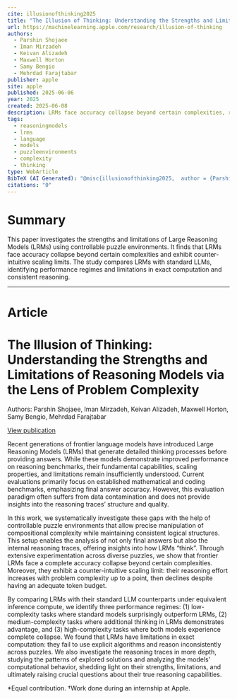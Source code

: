 ```yaml
---
cite: illusionofthinking2025
title: "The Illusion of Thinking: Understanding the Strengths and Limitations of Reasoning Models via the Lens of Problem Complexity"
url: https://machinelearning.apple.com/research/illusion-of-thinking
authors:
  - Parshin Shojaee
  - Iman Mirzadeh
  - Keivan Alizadeh
  - Maxwell Horton
  - Samy Bengio
  - Mehrdad Farajtabar
publisher: apple
site: apple
published: 2025-06-06
year: 2025
created: 2025-06-08
description: LRMs face accuracy collapse beyond certain complexities, revealing limitations in reasoning.
tags:
  - reasoningmodels
  - lrms
  - language
  - models
  - puzzleenvironments
  - complexity
  - thinking
type: WebArticle
BibTeX (AI Generated): "@misc{illusionofthinking2025,  author = {Parshin Shojaee and Iman Mirzadeh and Keivan Alizadeh and Maxwell Horton and Samy Bengio and Mehrdad Farajtabar},  title = {The Illusion of Thinking: Understanding the Strengths and Limitations of Reasoning Models via the Lens of Problem Complexity},  howpublished = {\\url{https://machinelearning.apple.com/research/illusion-of-thinking}},  year = {2025}}"
citations: "0"
---
```

# Summary

This paper investigates the strengths and limitations of Large Reasoning Models (LRMs) using controllable puzzle environments. It finds that LRMs face accuracy collapse beyond certain complexities and exhibit counter-intuitive scaling limits. The study compares LRMs with standard LLMs, identifying performance regimes and limitations in exact computation and consistent reasoning.

----
# Article

# The Illusion of Thinking: Understanding the Strengths and Limitations of Reasoning Models via the Lens of Problem Complexity

Authors: Parshin Shojaee, Iman Mirzadeh, Keivan Alizadeh, Maxwell Horton, Samy Bengio, Mehrdad Farajtabar

[View publication](https://ml-site.cdn-apple.com/papers/the-illusion-of-thinking.pdf)

Recent generations of frontier language models have introduced Large Reasoning Models (LRMs) that generate detailed thinking processes before providing answers. While these models demonstrate improved performance on reasoning benchmarks, their fundamental capabilities, scaling properties, and limitations remain insufficiently understood. Current evaluations primarily focus on established mathematical and coding benchmarks, emphasizing final answer accuracy. However, this evaluation paradigm often suffers from data contamination and does not provide insights into the reasoning traces’ structure and quality.

In this work, we systematically investigate these gaps with the help of controllable puzzle environments that allow precise manipulation of compositional complexity while maintaining consistent logical structures. This setup enables the analysis of not only final answers but also the internal reasoning traces, offering insights into how LRMs “think”. Through extensive experimentation across diverse puzzles, we show that frontier LRMs face a complete accuracy collapse beyond certain complexities. Moreover, they exhibit a counter-intuitive scaling limit: their reasoning effort increases with problem complexity up to a point, then declines despite having an adequate token budget.

By comparing LRMs with their standard LLM counterparts under equivalent inference compute, we identify three performance regimes: (1) low-complexity tasks where standard models surprisingly outperform LRMs, (2) medium-complexity tasks where additional thinking in LRMs demonstrates advantage, and (3) high-complexity tasks where both models experience complete collapse. We found that LRMs have limitations in exact computation: they fail to use explicit algorithms and reason inconsistently across puzzles. We also investigate the reasoning traces in more depth, studying the patterns of explored solutions and analyzing the models’ computational behavior, shedding light on their strengths, limitations, and ultimately raising crucial questions about their true reasoning capabilities.

*Equal contribution. 
†Work done during an internship at Apple.
